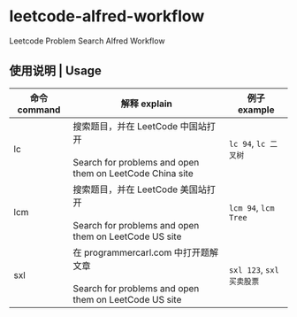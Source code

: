 # leetcode-alfred-workflow
Leetcode Problem Search Alfred Workflow

## 使用说明 | Usage
| 命令 command | 解释 explain | 例子 example |
| ---------------------------------- | ---------------------------------- | ------------------------------------ |
| lc | 搜索题目，并在 LeetCode 中国站打开<br><br>Search for problems and open them on LeetCode China site | ```lc 94```, ```lc 二叉树``` |
| lcm | 搜索题目，并在 LeetCode 美国站打开<br><br>Search for problems and open them on LeetCode US site | ```lcm 94```, ```lcm Tree``` |
| sxl | 在 programmercarl.com 中打开题解文章<br><br>Search for problems and open them on LeetCode US site | ```sxl 123```, ```sxl 买卖股票``` |
